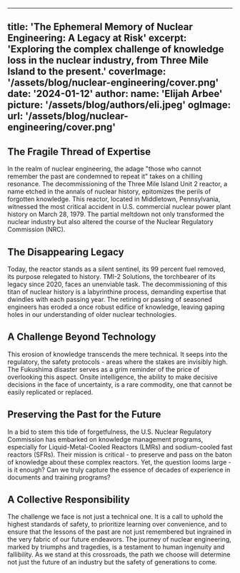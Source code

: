 
---
title: 'The Ephemeral Memory of Nuclear Engineering: A Legacy at Risk'
excerpt: 'Exploring the complex challenge of knowledge loss in the nuclear industry, from Three Mile Island to the present.'
coverImage: '/assets/blog/nuclear-engineering/cover.png'
date: '2024-01-12'
author:
  name: 'Elijah Arbee'
  picture: '/assets/blog/authors/eli.jpeg'
ogImage:
  url: '/assets/blog/nuclear-engineering/cover.png'
---

## The Fragile Thread of Expertise

In the realm of nuclear engineering, the adage "those who cannot remember the past are condemned to repeat it" takes on a chilling resonance. The decommissioning of the Three Mile Island Unit 2 reactor, a name etched in the annals of nuclear history, epitomizes the perils of forgotten knowledge. This reactor, located in Middletown, Pennsylvania, witnessed the most critical accident in U.S. commercial nuclear power plant history on March 28, 1979. The partial meltdown not only transformed the nuclear industry but also altered the course of the Nuclear Regulatory Commission (NRC).

## The Disappearing Legacy

Today, the reactor stands as a silent sentinel, its 99 percent fuel removed, its purpose relegated to history. TMI-2 Solutions, the torchbearer of its legacy since 2020, faces an unenviable task. The decommissioning of this titan of nuclear history is a labyrinthine process, demanding expertise that dwindles with each passing year. The retiring or passing of seasoned engineers has eroded a once robust edifice of knowledge, leaving gaping holes in our understanding of older nuclear technologies.

## A Challenge Beyond Technology

This erosion of knowledge transcends the mere technical. It seeps into the regulatory, the safety protocols - areas where the stakes are invisibly high. The Fukushima disaster serves as a grim reminder of the price of overlooking this aspect. Onsite intelligence, the ability to make decisive decisions in the face of uncertainty, is a rare commodity, one that cannot be easily replicated or replaced.

## Preserving the Past for the Future

In a bid to stem this tide of forgetfulness, the U.S. Nuclear Regulatory Commission has embarked on knowledge management programs, especially for Liquid-Metal-Cooled Reactors (LMRs) and sodium-cooled fast reactors (SFRs). Their mission is critical - to preserve and pass on the baton of knowledge about these complex reactors. Yet, the question looms large - is it enough? Can we truly capture the essence of decades of experience in documents and training programs?

## A Collective Responsibility

The challenge we face is not just a technical one. It is a call to uphold the highest standards of safety, to prioritize learning over convenience, and to ensure that the lessons of the past are not just remembered but ingrained in the very fabric of our future endeavors. The journey of nuclear engineering, marked by triumphs and tragedies, is a testament to human ingenuity and fallibility. As we stand at this crossroads, the path we choose will determine not just the future of an industry but the safety of generations to come.
